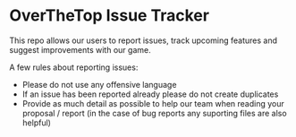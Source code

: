 # OverTheTop Issue Tracker

This repo allows our users to report issues, track upcoming features and suggest improvements with our game.

A few rules about reporting issues:
<ul>
  <li> Please do not use any offensive language
  <li> If an issue has been reported already please do not create duplicates
  <li> Provide as much detail as possible to help our team when reading your proposal / report (in the case of bug reports any suporting files are also helpful)
</ul>
